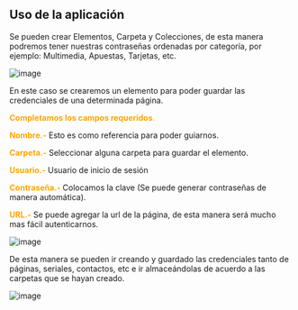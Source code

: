 ## Uso de la aplicación ##

Se pueden crear Elementos, Carpeta y Colecciones, de esta manera podremos tener nuestras contraseñas ordenadas por categoría, por ejemplo: Multimedia, Apuestas, Tarjetas, etc.

![image](https://rms-api-alpha.dsroma.info/v1/q/12S-WDI.goal-image)

En este caso se crearemos un elemento para poder guardar las credenciales de una determinada página.

<span style="color:orange">**Completamos los campos requeridos**.</span>

<span style="color:orange">**Nombre.-**</span> Esto es como referencia para poder guiarnos.

<span style="color:orange">**Carpeta.-**</span> Seleccionar alguna carpeta para guardar el elemento.

<span style="color:orange">**Usuario.-**</span> Usuario de inicio de sesión

<span style="color:orange">**Contraseña.-**</span> Colocamos la clave (Se puede generar contraseñas de manera automática).

<span style="color:orange">**URL.-**</span> Se puede agregar la url de la página, de esta manera será mucho mas fácil autenticarnos.

![image](https://rms-api-alpha.dsroma.info/v1/q/ZRJ-sf.goal-image)

De esta manera se pueden ir creando y guardado las credenciales tanto de páginas, seriales, contactos, etc e ir almaceándolas de acuerdo a las carpetas que se hayan creado.

![image](https://rms-api-alpha.dsroma.info/v1/q/pgA-qu.goal-image)
